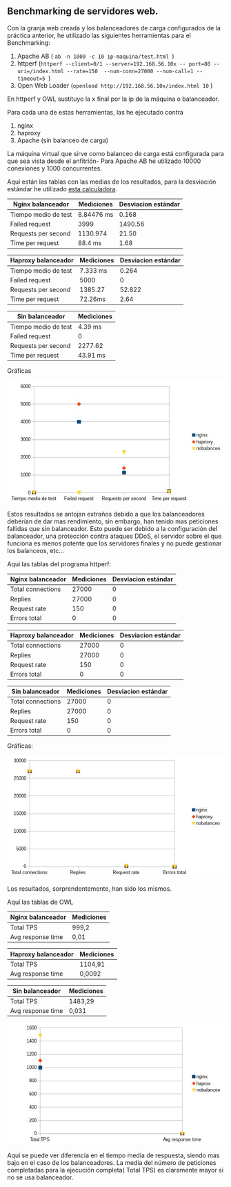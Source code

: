 ## Benchmarking de servidores web.
Con la granja web creada y los balanceadores de carga configurados de la 
práctica anterior, he utilizado las siguientes herramientas para el 
Benchmarking:

1. Apache AB
( `ab -n 1000 -c 10 ip-maquina/test.html `)
2. httperf (`httperf --client=0/1 --server=192.168.56.10x -- port=80 --uri=/index.html --rate=150  --num-conn=27000 --num-call=1 --timeout=5 `)
3. Open Web Loader
(`openload http://192.168.56.10x/index.html 10` )

En httperf y OWL sustituyo la x final por la ip de la máquina o balanceador.

Para cada una de estas herramientas, las he ejecutado contra

1. nginx
2. haproxy
3. Apache (sin balanceo de carga)

La máquina virtual que sirve como balanceo de carga está configurada para que 
sea vista desde el anfitrión-
Para Apache AB he utilizado 10000 conexiones y 1000 concurrentes.

Aquí están las tablas con las medias de los  resultados, para la desviación estándar he utilizado [esta calculadora](http://www.alcula.com/es/calculadoras/estadistica/desviacion-estandar/).


| Nginx balanceador    | Mediciones | Desviacion estándar |
|----------------------|------------|---------------------|
| Tiempo medio de test | 8.84476 ms |   0.168             |
| Failed request       | 3999       |   1490.56           |
| Requests per second  | 1130.974   |   21.50             |
| Time per request     | 88.4 ms    |   1.68              |


| Haproxy balanceador  | Mediciones |Desviacion estándar |
|----------------------|------------|---------------------|
| Tiempo medio de test | 7.333 ms   |    0.264             |
| Failed request       | 5000       |      0       |
| Requests per second  | 1385.27    |    52.822         |
| Time per request     | 72.26ms    |   2.64           |


| Sin balanceador      | Mediciones |
|----------------------|------------|
| Tiempo medio de test | 4.39 ms    |
| Failed request       | 0          |
| Requests per second  | 2277.62    |
| Time per request     | 43.91 ms   |

Gráficas

![](https://github.com/ramako/SWAP-2015/blob/master/Practicas/AB.jpg)


Estos resultados se antojan extraños debido a que los balanceadores deberían de 
dar mas rendimiento, sin embargo, han tenido mas peticiones fallidas que sin 
balanceador. Esto puede ser debido a la configuración del balanceador, una 
protección contra ataques DDoS, el servidor sobre el que funciona es menos 
potente que los servidores finales y no puede gestionar los balanceos, etc...

Aqui las tablas del programa httperf:

| Nginx balanceador    | Mediciones |Desviacion estándar |
|----------------------|------------|--------------------|
| Total connections    | 27000      | 0 |
| Replies              | 27000      | 0 |
| Request rate         | 150        | 0 |
| Errors total         | 0          | 0 |


| Haproxy balanceador  | Mediciones |Desviacion estándar |
|----------------------|------------|--------------------|
| Total connections    | 27000      | 0 |
| Replies              | 27000      | 0 |
| Request rate         | 150        | 0 |
| Errors total         | 0          | 0 |

| Sin balanceador      | Mediciones |Desviacion estándar |
|----------------------|------------|--------------------|
| Total connections    | 27000      |0 |
| Replies              | 27000      |0 |
| Request rate         | 150        |0 |
| Errors total         | 0          |0 |

Gráficas:

![](https://github.com/ramako/SWAP-2015/blob/master/Practicas/httperf.jpg)

Los resultados, sorprendentemente, han sido los mismos.

Aquí las tablas de OWL

| Nginx balanceador    | Mediciones |
|----------------------|------------|
| Total TPS            | 999,2      |
| Avg response time    | 0,01       |


| Haproxy balanceador  | Mediciones |
|----------------------|------------|
| Total TPS            | 1104,91    |
| Avg response time    | 0,0092     |


| Sin balanceador      | Mediciones |
|----------------------|------------|
| Total TPS            | 1483,29    |
| Avg response time    | 0,031      |


![](https://github.com/ramako/SWAP-2015/blob/master/Practicas/OWL.jpg)

Aquí se puede ver diferencia en el tiempo media de respuesta, siendo mas bajo en el caso de los balanceadores.
La media del número de peticiones completadas para la ejecución completa( Total TPS) es claramente mayor si no se usa balanceador. 
